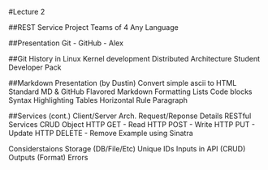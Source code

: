 #Lecture 2

##REST Service Project
  Teams of 4
  Any Language
  
  
##Presentation
  Git - 
  GitHub - Alex

##Git
  History in Linux Kernel development
  Distributed Architecture
  Student Developer Pack
  
##Markdown Presentation (by Dustin)
  Convert simple ascii to HTML
  Standard MD & GitHub Flavored Markdown
  Formatting
  Lists
  Code blocks
  Syntax Highlighting
  Tables
  Horizontal Rule
  Paragraph
  

##Services (cont.)
  Client/Server Arch.
  Request/Reponse Details
  RESTful Services
    CRUD Object
    HTTP GET - Read
    HTTP POST - Write
    HTTP PUT - Update
    HTTP DELETE - Remove
  Example using Sinatra
  
  Considerstaions
    Storage (DB/File/Etc)
    Unique IDs
    Inputs in API (CRUD)
    Outputs (Format)
    Errors
